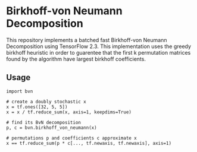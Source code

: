 # Birkhoff-von Neumann Decomposition


This repository implements a batched fast Birkhoff-von Neumann Decomposition using TensorFlow 2.3. This implementation uses the greedy birkhoff heuristic in order to guarentee that the first k permutation matrices found by the algorithm have largest birkhoff coefficients. 

## Usage

```
import bvn

# create a doubly stochastic x
x = tf.ones([32, 5, 5])
x = x / tf.reduce_sum(x, axis=1, keepdims=True)

# find its BvN decomposition
p, c = bvn.birkhoff_von_neumann(x)

# permutations p and coefficients c approximate x
x == tf.reduce_sum(p * c[..., tf.newaxis, tf.newaxis], axis=1)
```
